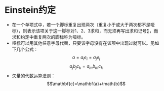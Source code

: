 # Einstein约定
- 在一个单项式中，若一个脚标重复出现两次（重复小于或大于两次都不是哑标），则表示该项关于这一脚标对1、2、3求和，而无须再写出求和记号$\sum$，而求和约定中重复两次的脚标称为哑标。
- 哑标可以用其他任意字母代替，只要该字母没有在该项中出现过就可以。见如下几个公式：$$a=a_ie_i=a_je_j$$$$a_jb_jc_k=a_mb_mc_k$$
- 矢量的代数运算法则：$$\mathbf{c}=\mathbf{a}+\math{b}$$
